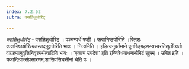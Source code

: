 ```yaml
---
index: 7.2.52
sutra: वसतिक्षुधोरिट्

---
```

_वसतिक्षुधोरिट्_ - वसतिक्षुधोरिट् । पञ्चम्यर्थे षष्टी । क्त्वानिष्ठयोरिति ।क्लिशः क्त्वानिष्ठयो॑रित्यतस्तदनुवृत्तेरिति भावः । नित्यमिति । इडित्यनुवर्तमाने पुनरिड्ग्रहणस्यस्वरतिसूती॑त्यतो वाग्रहणानुवृत्तिनिवृत्त्यर्थत्वादिति भावः । 'एकाच उपदेश' इति इण्निषेधबाधनार्थमिदं सूत्रम् । उषित इति । यजादित्वात्संप्रसारणम्,शासिवसिघसीनां चे॑ति षः । 